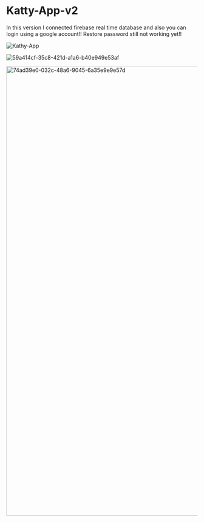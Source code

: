 # Katty-App-v2

In this version I connected firebase real time database and also you can login using a google account!!
Restore password still not working yet!!

![Kathy-App](https://user-images.githubusercontent.com/55005374/93725392-29876400-fb6c-11ea-8a67-7349e837b9b8.gif)

![59a414cf-35c8-421d-a1a6-b40e949e53af](https://user-images.githubusercontent.com/55005374/93724973-c5af6c00-fb68-11ea-9369-9bb5ecc67b81.png)

<img width="1181" alt="74ad39e0-032c-48a6-9045-6a35e9e9e57d" src="https://user-images.githubusercontent.com/55005374/93724978-cc3de380-fb68-11ea-801f-ae1d7f578322.png">
